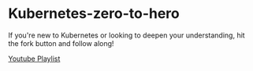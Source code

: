 # Kubernetes-zero-to-hero
If you're new to Kubernetes or looking to deepen your understanding, hit the fork button and follow along!

[Youtube Playlist](https://www.youtube.com/playlist?list=PLS4E4w9RkN5P9K2Zhm3Wjqvg614KTkljU)
